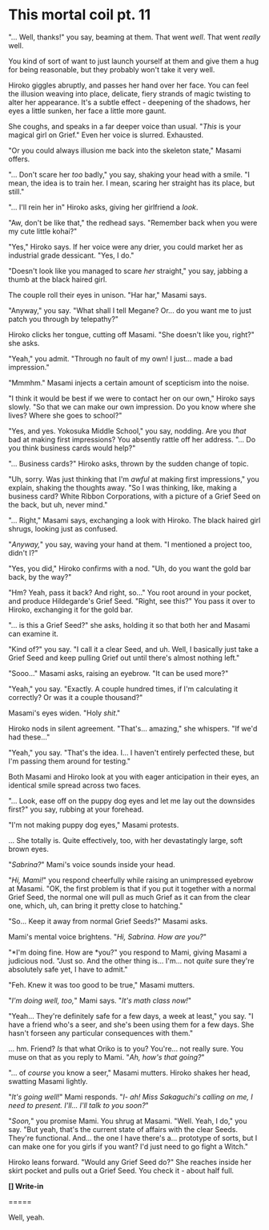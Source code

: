 # This mortal coil pt. 11

"... Well, thanks!" you say, beaming at them. That went *well*. That went *really* well.

You kind of sort of want to just launch yourself at them and give them a hug for being reasonable, but they probably won't take it very well.

Hiroko giggles abruptly, and passes her hand over her face. You can feel the illusion weaving into place, delicate, fiery strands of magic twisting to alter her appearance. It's a subtle effect - deepening of the shadows, her eyes a little sunken, her face a little more gaunt.

She coughs, and speaks in a far deeper voice than usual. "*This* is your magical girl on Grief." Even her voice is slurred. Exhausted.

"Or you could always illusion me back into the skeleton state," Masami offers.

"... Don't scare her *too* badly," you say, shaking your head with a smile. "I mean, the idea is to train her. I mean, scaring her straight has its place, but still."

"... I'll rein her in" Hiroko asks, giving her girlfriend a *look*.

"Aw, don't be like that," the redhead says. "Remember back when you were my cute little kohai?"

"Yes," Hiroko says. If her voice were any drier, you could market her as industrial grade dessicant. "Yes, I do."

"Doesn't look like you managed to scare *her* straight," you say, jabbing a thumb at the black haired girl.

The couple roll their eyes in unison. "Har har," Masami says.

"Anyway," you say. "What shall I tell Megane? Or... do you want me to just patch you through by telepathy?"

Hiroko clicks her tongue, cutting off Masami. "She doesn't like you, right?" she asks.

"Yeah," you admit. "Through no fault of my own! I just... made a bad impression."

"Mmmhm." Masami injects a certain amount of scepticism into the noise.

"I think it would be best if we were to contact her on our own," Hiroko says slowly. "So that we can make our own impression. Do you know where she lives? Where she goes to school?"

"Yes, and yes. Yokosuka Middle School," you say, nodding. Are you *that* bad at making first impressions? You absently rattle off her address. "... Do you think business cards would help?"

"... Business cards?" Hiroko asks, thrown by the sudden change of topic.

"Uh, sorry. Was just thinking that I'm *awful* at making first impressions," you explain, shaking the thoughts away. "So I was thinking, like, making a business card? White Ribbon Corporations, with a picture of a Grief Seed on the back, but uh, never mind."

"... Right," Masami says, exchanging a look with Hiroko. The black haired girl shrugs, looking just as confused.

"*Anyway,*" you say, waving your hand at them. "I mentioned a project too, didn't I?"

"Yes, you did," Hiroko confirms with a nod. "Uh, do you want the gold bar back, by the way?"

"Hm? Yeah, pass it back? And right, so..." You root around in your pocket, and produce Hildegarde's Grief Seed. "Right, see this?" You pass it over to Hiroko, exchanging it for the gold bar.

"... is this a Grief Seed?" she asks, holding it so that both her and Masami can examine it.

"Kind of?" you say. "I call it a clear Seed, and uh. Well, I basically just take a Grief Seed and keep pulling Grief out until there's almost nothing left."

"Sooo..." Masami asks, raising an eyebrow. "It can be used more?"

"Yeah," you say. "Exactly. A couple hundred times, if I'm calculating it correctly? Or was it a couple thousand?"

Masami's eyes widen. "Holy *shit*."

Hiroko nods in silent agreement. "That's... amazing," she whispers. "If we'd had these..."

"Yeah," you say. "That's the idea. I... I haven't entirely perfected these, but I'm passing them around for testing."

Both Masami and Hiroko look at you with eager anticipation in their eyes, an identical smile spread across two faces.

"... Look, ease off on the puppy dog eyes and let me lay out the downsides first?" you say, rubbing at your forehead.

"I'm not making puppy dog eyes," Masami protests.

... She totally is. Quite effectively, too, with her devastatingly large, soft brown eyes.

"*Sabrina?*" Mami's voice sounds inside your head.

"*Hi, Mami!*" you respond cheerfully while raising an unimpressed eyebrow at Masami. "OK, the first problem is that if you put it together with a normal Grief Seed, the normal one will pull as much Grief as it can from the clear one, which, uh, can bring it pretty close to hatching."

"So... Keep it away from normal Grief Seeds?" Masami asks.

Mami's mental voice brightens. "*Hi, Sabrina. How are you?*"

"\*I'm doing fine. How are \*you?" you respond to Mami, giving Masami a judicious nod. "Just so. And the other thing is... I'm... not *quite* sure they're absolutely safe yet, I have to admit."

"Feh. Knew it was too good to be true," Masami mutters.

"*I'm doing well, too,*" Mami says. "*It's math class now!*"

"Yeah... They're definitely safe for a few days, a week at least," you say. "I have a friend who's a seer, and she's been using them for a few days. She hasn't forseen any particular consequences with them."

... hm. Friend? *Is* that what Oriko is to you? You're... not really sure. You muse on that as you reply to Mami. "*Ah, how's that going?*"

"... of *course* you know a seer," Masami mutters. Hiroko shakes her head, swatting Masami lightly.

"*It's going well!*" Mami responds. "*I- ah! Miss Sakaguchi's calling on me, I need to present. I'll... I'll talk to you soon?*"

"*Soon,*" you promise Mami. You shrug at Masami. "Well. Yeah, I do," you say. "But yeah, that's the current state of affairs with the clear Seeds. They're functional. And... the one I have there's a... prototype of sorts, but I can make one for you girls if you want? I'd just need to go fight a Witch."

Hiroko leans forward. "Would any Grief Seed do?" She reaches inside her skirt pocket and pulls out a Grief Seed. You check it - about half full.

**\[] Write-in**

\=====​

Well, yeah.
